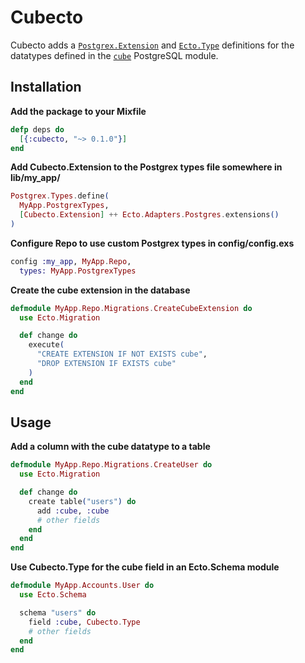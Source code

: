 # Cubecto

Cubecto adds a [`Postgrex.Extension`][1] and [`Ecto.Type`][2] definitions
for the datatypes defined in the [`cube`][3] PostgreSQL module.

## Installation

**Add the package to your Mixfile**

```elixir
defp deps do
  [{:cubecto, "~> 0.1.0"}]
end
```


**Add Cubecto.Extension to the Postgrex types file somewhere in lib/my_app/**

```elixir
Postgrex.Types.define(
  MyApp.PostgrexTypes,
  [Cubecto.Extension] ++ Ecto.Adapters.Postgres.extensions()
)
```

**Configure Repo to use custom Postgrex types in config/config.exs**

```elixir
config :my_app, MyApp.Repo,
  types: MyApp.PostgrexTypes
```

**Create the cube extension in the database**

```elixir
defmodule MyApp.Repo.Migrations.CreateCubeExtension do
  use Ecto.Migration

  def change do
    execute(
      "CREATE EXTENSION IF NOT EXISTS cube",
      "DROP EXTENSION IF EXISTS cube"
    )
  end
end
```

## Usage

**Add a column with the cube datatype to a table**

```elixir
defmodule MyApp.Repo.Migrations.CreateUser do
  use Ecto.Migration

  def change do
    create table("users") do
      add :cube, :cube
      # other fields
    end
  end
end
```

**Use Cubecto.Type for the cube field in an Ecto.Schema module**

```elixir
defmodule MyApp.Accounts.User do
  use Ecto.Schema

  schema "users" do
    field :cube, Cubecto.Type
    # other fields
  end
end
```

[1]: http://hexdocs.pm/postgrex/Postgrex.Extension.html
[2]: http://hexdocs.pm/ecto/Ecto.Type.html
[3]: https://www.postgresql.org/docs/current/static/cube.html
